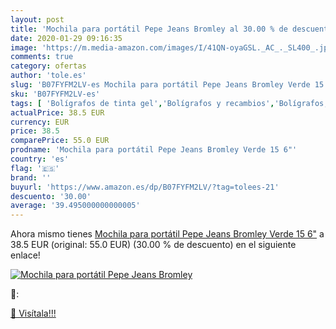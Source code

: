 ```yaml
---
layout: post
title: 'Mochila para portátil Pepe Jeans Bromley al 30.00 % de descuento'
date: 2020-01-29 09:16:35
image: 'https://m.media-amazon.com/images/I/41QN-oyaGSL._AC_._SL400_.jpg'
comments: true
category: ofertas
author: 'tole.es'
slug: 'B07FYFM2LV-es Mochila para portátil Pepe Jeans Bromley Verde 15 6"'
sku: 'B07FYFM2LV-es'
tags: [ 'Bolígrafos de tinta gel','Bolígrafos y recambios','Bolígrafos, lápices y útiles de escritura','Oficina y papelería','Recambios para bolígrafos y plumas','mochila', ]
actualPrice: 38.5 EUR
currency: EUR
price: 38.5
comparePrice: 55.0 EUR
prodname: 'Mochila para portátil Pepe Jeans Bromley Verde 15 6"'
country: 'es'
flag: '🇪🇸'
brand: ''
buyurl: 'https://www.amazon.es/dp/B07FYFM2LV/?tag=tolees-21'
descuento: '30.00'
average: '39.495000000000005'
---
```


Ahora mismo tienes [Mochila para portátil Pepe Jeans Bromley Verde 15 6"](https://www.amazon.es/dp/B07FYFM2LV/?tag=tolees-21) a 38.5 EUR (original: 55.0 EUR) (30.00 %  de descuento) en el siguiente enlace!

[![Mochila para portátil Pepe Jeans Bromley](https://m.media-amazon.com/images/I/41QN-oyaGSL._AC_._SL400_.jpg)](https://www.amazon.es/dp/B07FYFM2LV/?tag=tolees-21)

🔎:


[🛒 Visítala!!!](https://www.amazon.es/dp/B07FYFM2LV/?tag=tolees-21)
